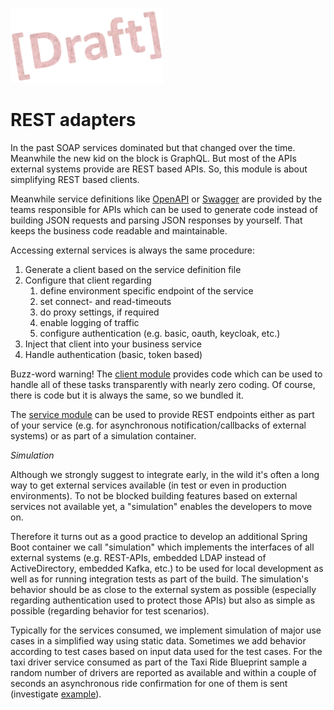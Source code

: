 ![Draft](../../readme/draft.png)
# REST adapters

In the past SOAP services dominated but that changed over the time. Meanwhile the new kid on the block is GraphQL. But most of the APIs external systems provide are REST based APIs. So, this module is about simplifying REST based clients.

Meanwhile service definitions like [OpenAPI](https://swagger.io/specification/) or [Swagger](https://swagger.io/specification/v2/) are provided by the teams responsible for APIs which can be used to generate code instead of building JSON requests and parsing JSON responses by yourself. That keeps the business code readable and maintainable.

Accessing external services is always the same procedure:

1. Generate a client based on the service definition file
1. Configure that client regarding
    1. define environment specific endpoint of the service
    1. set connect- and read-timeouts
    1. do proxy settings, if required
    1. enable logging of traffic
    1. configure authentication (e.g. basic, oauth, keycloak, etc.)
1. Inject that client into your business service
1. Handle authentication (basic, token based)

Buzz-word warning! The [client module](./client/README.md) provides code which can be used to handle all of these tasks transparently with nearly zero coding. Of course, there is code but it is always the same, so we bundled it.

The [service module](./service/README.md) can be used to provide REST endpoints either as part of your service (e.g. for asynchronous notification/callbacks of external systems) or as part of a simulation container.

*Simulation*

Although we strongly suggest to integrate early, in the wild it's often a long way to get external services available (in test or even in production environments). To not be blocked building features based on external services not available yet, a "simulation" enables the developers to move on.

Therefore it turns out as a good practice to develop an additional Spring Boot container we call "simulation" which implements the interfaces of all external systems (e.g. REST-APIs, embedded LDAP instead of ActiveDirectory, embedded Kafka, etc.) to be used for local development as well as for running integration tests as part of the build. The simulation's behavior should be as close to the external system as possible (especially regarding authentication used to protect those APIs) but also as simple as possible (regarding behavior for test scenarios).

Typically for the services consumed, we implement simulation of major use cases in a simplified way using static data. Sometimes we add behavior according to test cases based on input data used for the test cases. For the taxi driver service consumed as part of the Taxi Ride Blueprint sample a random number of drivers are reported as available and within a couple of seconds an asynchronous ride confirmation for one of them is sent (investigate [example](../../taxi/simulation)).
